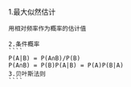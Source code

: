 1.最大似然估计
`````
用相对频率作为概率的估计值

2.条件概率
````
P(A|B) = P(A∩B)/P(B)
P(A∩B) = P(B)P(A|B) = P(A)P(B|A)
3.贝叶斯法则
````
